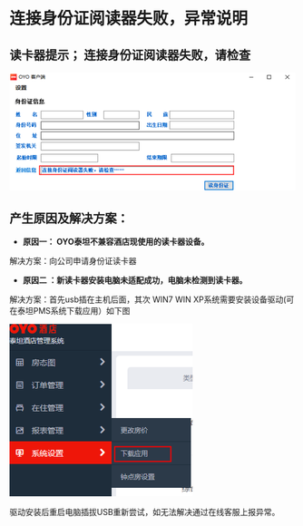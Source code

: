 # 连接身份证阅读器失败，异常说明

## 读卡器提示； 连接身份证阅读器失败，请检查

![](../../../../.gitbook/assets/image%20%28516%29.png)

##   产生原因及**解决方案：**                                                  

* **原因一：  OYO泰坦不兼容酒店现使用的读卡器设备。**

解决方案：向公司申请身份证读卡器

* **原因二 ：新读卡器安装电脑未适配成功，电脑未检测到读卡器。**

解决方案：首先usb插在主机后面，其次 WIN7 WIN XP系统需要安装设备驱动\(可在泰坦PMS系统下载应用）如下图

![](../../../../.gitbook/assets/image%20%28370%29.png)

驱动安装后重启电脑插拔USB重新尝试，如无法解决通过在线客服上报异常。

